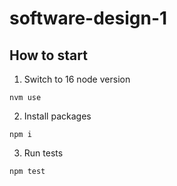 # software-design-1
## How to start

1. Switch to 16 node version
```
nvm use
```

2. Install packages
```
npm i
```

3. Run tests
```
npm test
```